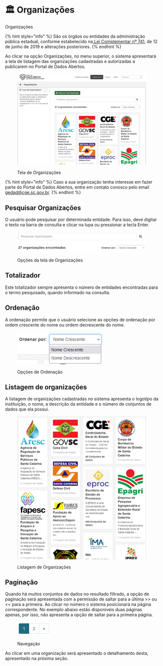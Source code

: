 # 🏛 Organizações

Organizações

{% hint style="info" %}
São os órgãos ou entidades da administração pública estadual, conforme estabelecido na[ Lei Complementar nº 741](http://leis.alesc.sc.gov.br/html/2019/741\_2019\_lei\_complementar.html), de 12 de junho de 2019 e alterações posteriores.
{% endhint %}

Ao clicar na opção Organizações, no menu superior, o sistema apresentará a tela de listagem das organizações cadastradas e autorizadas a publicarem no Portal de Dados Abertos.

<figure><img src="../../../.gitbook/assets/image (13).png" alt=""><figcaption><p>Tela de Organizações</p></figcaption></figure>

{% hint style="info" %}
Caso a sua organização tenha interesse em fazer parte do Portal de Dados Abertos, entre em contato conosco pelo email gedad@cge.sc.gov.br.
{% endhint %}

## Pesquisar Organizações

O usuário pode pesquisar por determinada entidade. Para isso, deve digitar o texto na barra de consulta e clicar na lupa ou pressionar a tecla Enter.

<figure><img src="../../../.gitbook/assets/image (19).png" alt="" width="563"><figcaption><p>Opções da tela de Organizações</p></figcaption></figure>

## Totalizador

Este totalizador sempre apresenta o número de entidades encontradas para o termo pesquisado, quando informado na consulta.

## Ordenação

A ordenação permite que o usuário selecione as opções de ordenação por ordem crescente do nome ou ordem decrescente do nome.

<figure><img src="../../../.gitbook/assets/image (16).png" alt=""><figcaption><p>Opções de Ordenação</p></figcaption></figure>

## Listagem de organizações

A listagem de organizações cadastradas no sistema apresenta o logotipo da instituição, o nome, a descrição da entidade e o número de conjuntos de dados que ela possui.

<figure><img src="../../../.gitbook/assets/image (24).png" alt=""><figcaption><p>Listagem de Organizações</p></figcaption></figure>

## Paginação

Quando há muitos conjuntos de dados no resultado filtrado, a opção de paginação será apresentada com a permissão de saltar para a última >> ou << para a primeira. Ao clicar no número o sistema posicionará na página correspondente. No exemplo abaixo estão disponíveis duas páginas apenas, por isso, não apresenta a opção de saltar para a primeira página.

<figure><img src="../../../.gitbook/assets/image (29).png" alt=""><figcaption><p>Navegação</p></figcaption></figure>

Ao clicar em uma organização será apresentado o detalhamento desta, apresentado na próxima seção.
